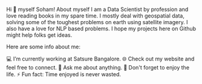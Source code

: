 Hi 👋 myself Soham!
About myself
I am a Data Scientist by profession and love reading books in my spare time. I mostly deal with geospatial data, solving some of the toughest problems on earth using satellite imagery. I also have a love for NLP based problems. I hope my projects here on Github might help folks get ideas.

Here are some info about me:

💻 I’m currently working at Satsure Bangalore.
🌐 Check out my website and feel free to connect.
💬 Ask me about anything.
🥳 Don't forget to enjoy the life.
⚡ Fun fact: Time enjoyed is never wasted.
